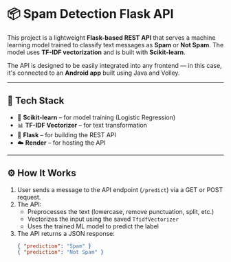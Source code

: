 # 📦 Spam Detection Flask API

This project is a lightweight **Flask-based REST API** that serves a machine learning model trained to classify text messages as **Spam** or **Not Spam**. The model uses **TF-IDF vectorization** and is built with **Scikit-learn**.

The API is designed to be easily integrated into any frontend — in this case, it's connected to an **Android app** built using Java and Volley.

---

## 🔧 Tech Stack

- 🧠 **Scikit-learn** – for model training (Logistic Regression)
- 📊 **TF-IDF Vectorizer** – for text transformation
- 🧪 **Flask** – for building the REST API
- ☁️ **Render** – for hosting the API


---

## ⚙️ How It Works

1. User sends a message to the API endpoint (`/predict`) via a GET or POST request.
2. The API:
   - Preprocesses the text (lowercase, remove punctuation, split, etc.)
   - Vectorizes the input using the saved `TfidfVectorizer`
   - Uses the trained ML model to predict the label
3. The API returns a JSON response:  
   ```json
   { "prediction": "Spam" }
   { "prediction": "Not Spam" }

